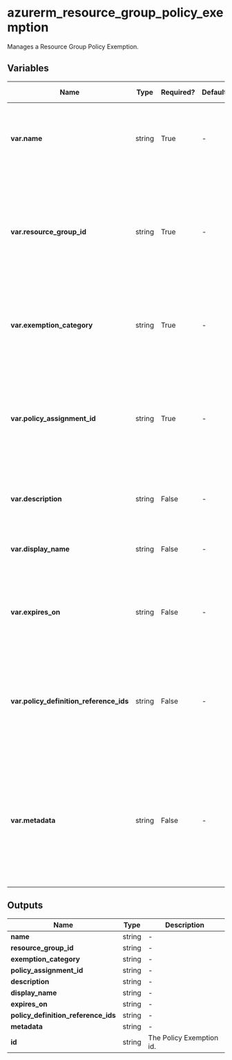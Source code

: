 # azurerm_resource_group_policy_exemption

Manages a Resource Group Policy Exemption.

## Variables

| Name | Type | Required? | Default  | possible values | Description |
| ---- | ---- | --------- | -------- | ----------- | ----------- |
| **var.name** | string | True | -  |  -  | The name of the Policy Exemption. Changing this forces a new resource to be created. | 
| **var.resource_group_id** | string | True | -  |  -  | The Resource Group ID where the Policy Exemption should be applied. Changing this forces a new resource to be created. | 
| **var.exemption_category** | string | True | -  |  `Waiver`, `Mitigated`  | The category of this policy exemption. Possible values are `Waiver` and `Mitigated`. | 
| **var.policy_assignment_id** | string | True | -  |  -  | The ID of the Policy Assignment to be exempted at the specified Scope. Changing this forces a new resource to be created. | 
| **var.description** | string | False | -  |  -  | A description to use for this Policy Exemption. | 
| **var.display_name** | string | False | -  |  -  | A friendly display name to use for this Policy Exemption. | 
| **var.expires_on** | string | False | -  |  -  | The expiration date and time in UTC ISO 8601 format of this policy exemption. | 
| **var.policy_definition_reference_ids** | string | False | -  |  -  | The policy definition reference ID list when the associated policy assignment is an assignment of a policy set definition. | 
| **var.metadata** | string | False | -  |  -  | The metadata for this policy exemption. This is a JSON string representing additional metadata that should be stored with the policy exemption. | 



## Outputs

| Name | Type | Description |
| ---- | ---- | --------- | 
| **name** | string  | - | 
| **resource_group_id** | string  | - | 
| **exemption_category** | string  | - | 
| **policy_assignment_id** | string  | - | 
| **description** | string  | - | 
| **display_name** | string  | - | 
| **expires_on** | string  | - | 
| **policy_definition_reference_ids** | string  | - | 
| **metadata** | string  | - | 
| **id** | string  | The Policy Exemption id. | 